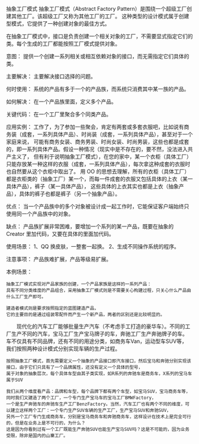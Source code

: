 抽象工厂模式
抽象工厂模式（Abstract Factory Pattern）是围绕一个超级工厂创建其他工厂。该超级工厂又称为其他工厂的工厂。
这种类型的设计模式属于创建型模式，它提供了一种创建对象的最佳方式。

在抽象工厂模式中，接口是负责创建一个相关对象的工厂，不需要显式指定它们的类。每个生成的工厂都能按照工厂模式提供对象。

意图：
    提供一个创建一系列相关或相互依赖对象的接口，而无需指定它们具体的类。

主要解决：
    主要解决接口选择的问题。

何时使用：
    系统的产品有多于一个的产品族，而系统只消费其中某一族的产品。

如何解决：
    在一个产品族里面，定义多个产品。

关键代码：
    在一个工厂里聚合多个同类产品。

应用实例：
    工作了，为了参加一些聚会，肯定有两套或多套衣服吧，比如说有商务装（成套，一系列具体产品）、时尚装（成套，一系列具体产品），甚至对于一个家庭来说，
    可能有商务女装、商务男装、时尚女装、时尚男装，这些也都是成套的，即一系列具体产品。假设一种情况（现实中是不存在的，要不然，没法进入共产主义了，
    但有利于说明抽象工厂模式），在您的家中，某一个衣柜（具体工厂）只能存放某一种这样的衣服（成套，一系列具体产品），每次拿这种成套的衣服时也自然要从这个衣柜中取出了。
    用 OO 的思想去理解，所有的衣柜（具体工厂）都是衣柜类的（抽象工厂）某一个，而每一件成套的衣服又包括具体的上衣（某一具体产品），裤子（某一具体产品），
    这些具体的上衣其实也都是上衣（抽象产品），具体的裤子也都是裤子（另一个抽象产品）。

优点：
    当一个产品族中的多个对象被设计成一起工作时，它能保证客户端始终只使用同一个产品族中的对象。

缺点：
    产品族扩展非常困难，要增加一个系列的某一产品，既要在抽象的 Creator 里加代码，又要在具体的里面加代码。

使用场景：
    1、QQ 换皮肤，一整套一起换。
    2、生成不同操作系统的程序。

注意事项：
    产品族难扩展，产品等级易扩展。



本例场景：

    抽象工厂模式实现对产品家族的创建，一个产品家族是这样的一系列产品：
    具有不同分类维度的产品组合，采用抽象工厂模式则是不需要关心构建过程，只关心什么产品由什么工厂生产即可。

    建造者模式则是要求按照指定的蓝图建造产品，
    它的主要目的是通过组装零配件而产生一个新产品，两者的区别还是比较明显的。

　　现代化的汽车工厂能够批量生产汽车（不考虑手工打造的豪华车）。不同的工厂生产不同的汽车，宝马工厂生产宝马牌子的车，奔驰工厂生产奔驰牌子的车。
    车不仅具有不同品牌，还有不同的用途分类，如商务车Van，运动型车SUV等，
    我们按照两种设计模式分别实现车辆的生产过程。

    按照抽象工厂模式，首先需要定义一个抽象的产品接口即汽车接口，然后宝马和奔驰分别实现该接口，由于它们只具有了一个品牌属性，还没有定义一个具体的型号，
    属于对象的抽象层次，每个具体车型由其子类实现，如R系列的奔驰车是商务车，X系列的宝马车属于SUV

    我们从两个维度看产品：品牌和车型，每个品牌下都有两个车型，如宝马SUV，宝马商务车等，同时我们又建造了两个工厂，一个专门生产宝马车的宝马工厂BMWFactory，
    一个是生产奔驰车的奔驰车生产工厂BenzFactory。当然，汽车工厂也有两个不同的维度，可以建立这样两个工厂：一个专门生产SUV车辆的生产工厂，生产宝马SUV和奔驰SUV，
    另外一个工厂专门生成商务车，分别是宝马商务车和奔驰商务车，这样设计在技术上是完全可行的，但是在业务上是不可行的，为什么？
    这是因为你看到过有一个工厂既能生产奔驰SUV也能生产宝马SUV吗？这是不可能的，因为业务受限，除非是国内的山寨工厂。